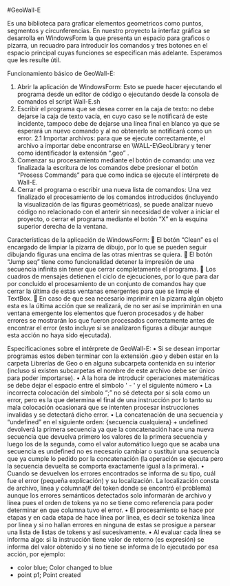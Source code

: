 #GeoWall-E

Es una biblioteca para graficar elementos geometricos como puntos, segmentos y circunferencias. En nuestro proyecto la interfaz gráfica se desarrolla en WindowsForm la que presenta un espacio para graficos o pizarra, un recuadro para introducir los comandos y tres botones en el espacio principal cuyas funciones se especifican más adelante. Esperamos que les resulte útil.


Funcionamiento básico de GeoWall-E:
1.	Abrir la aplicación de WindowsForm: Esto se puede hacer ejecutando el programa desde un editor de código o ejecutando desde la consola de comandos el script Wall-E.sh
2.	Escribir el programa que se desea correr en la caja de texto: no debe dejarse la caja de texto vacía, en cuyo caso se le notificará de este incidente, tampoco debe de dejarse una línea final en blanco ya que se esperará un nuevo comando y al no obtenerlo se notificará como un error.
2.1	Importar archivos: para que se ejecute correctamente, el archivo a importar debe encontrarse en \WALL-E\GeoLibrary y tener como identificador la extensión “.geo” .
3.	Comenzar su procesamiento mediante el botón de comando: una vez finalizada la escritura de los comandos debe presionar el botón “Prosess Commands” para que como indica se ejecute el intérprete de Wall-E.
4.	Cerrar el programa o escribir una nueva lista de comandos: Una vez finalizado el procesamiento de los comandos introducidos (incluyendo la visualización de las figuras geométricas), se puede analizar nuevo código no relacionado con el anterir sin necesidad de volver a iniciar el proyecto, o cerrar el programa mediante el botón “X” en la esquina superior derecha de la ventana.

Características de la aplicación de WindowsForm:
	El botón “Clean” es el encargado de limpiar la pizarra de dibujo, por lo que se pueden seguir dibujando figuras una encima de las otras mientras se quiera.
	El botón “Jump seq” tiene como funcionalidad detener la impresión de una secuencia infinita sin tener que cerrar completamente el programa.
	Los cuadros de mensajes detienen el ciclo de ejecuciones, por lo que para dar por concluido el procesamiento de un conjunto de comandos hay que cerrar la última de estas ventanas emergentes para que se limpie el TextBox. 
	En caso de que sea necesario imprimir en la pizarra algún objeto esta es la última acción que se realizará, de no ser así se imprimirán en una ventana emergente los elementos que fueron procesados y de haber errores se mostrarán los que fueron procesados correctamente antes de encontrar el error (esto incluye si se analizaron figuras a dibujar aunque esta acción no haya sido ejecutada).

Especificaciones sobre el intérprete de GeoWall-E:
•	Si se desean importar programas estos deben terminar con la extensión .geo y deben estar en la carpeta Librerías de Geo o en alguna subcarpeta contenida en su interior (incluso si existen subcarpetas el nombre de este archivo debe ser único para poder importarse).
•	A la hora de introducir operaciones matemáticas se debe dejar el espacio entre el símbolo ' - ' y el siguiente número
•	La incorrecta colocación del símbolo “;” no sé detecta por si sola como un error, pero es la que determina el final de una instrucción por lo tanto su mala colocación ocasionará que se intenten procesar instrucciones invalidas y se detectará dicho error.
•	La concatenación de una secuencia y “undefined” en el siguiente orden: {secuencia cualquiera} + undefined devolverá la primera secuencia ya que la concatenación hace una nueva secuencia que devuelva primero los valores de la primera secuencia y luego los de la segunda, como el valor automático luego que se acaba una secuencia es undefined no es necesario cambiar o sustituir una secuencia que ya cumple lo pedido por la concatenación (la operación se ejecuta pero la secuencia devuelta se comporta exactamente igual a la primera).
•	Cuando se devuelven los errores encontrados se informa de su tipo, cuál fue el error (pequeña explicación) y su localización. La localización consta de archivo, línea y columna(# del token donde se encontró el problema) aunque los errores semánticos detectados solo informarán de archivo y línea pues el orden de tokens ya no se tiene como referencia para poder determinar en que columna tuvo el error.
•	El procesamiento se hace por etapas y en cada etapa de hace línea por línea, es decir se tokeniza línea por línea y si no hallan errores en ninguna de estas se prosigue a parsear una lista de listas de tokens y así sucesivamente.
•	Al evaluar cada línea se informa algo: si la instrucción tiene valor de retorno (es expresión) se informa del valor obtenido y si no tiene se informa de lo ejecutado por esa acción, por ejemplo:
- color blue; Color changed to blue
- point p1; Point created
